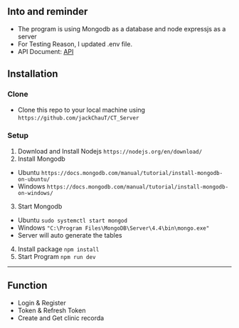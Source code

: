 ## Into and reminder
- The program is using Mongodb as a database and node expressjs as a server
- For Testing Reason, I updated .env file.
- API Document: [API](/api.md)
## Installation
### Clone 
- Clone this repo to your local machine using `https://github.com/jackChauT/CT_Server`
### Setup
1. Download and Install Nodejs
`https://nodejs.org/en/download/`
2. Install Mongodb
- Ubuntu
`https://docs.mongodb.com/manual/tutorial/install-mongodb-on-ubuntu/`
- Windows
`https://docs.mongodb.com/manual/tutorial/install-mongodb-on-windows/`
3. Start Mongodb
- Ubuntu
`sudo systemctl start mongod`
- Windows
`"C:\Program Files\MongoDB\Server\4.4\bin\mongo.exe"`
- Server will auto generate the tables
4. Install package
`npm install`
5. Start Program
`npm run dev`
---
## Function
- Login & Register
- Token & Refresh Token
- Create and Get clinic recorda

